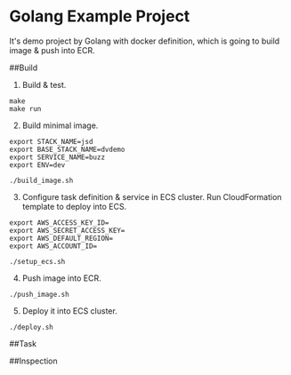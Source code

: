 # Golang Example Project

It's demo project by Golang with docker definition, which is going to build image & push into ECR.

##Build

1. Build & test.

```
make
make run

```

2. Build minimal image.

```
export STACK_NAME=jsd
export BASE_STACK_NAME=dvdemo
export SERVICE_NAME=buzz
export ENV=dev

./build_image.sh

```

3. Configure task definition & service in ECS cluster. Run CloudFormation template to deploy into ECS.

```
export AWS_ACCESS_KEY_ID=
export AWS_SECRET_ACCESS_KEY=
export AWS_DEFAULT_REGION=
export AWS_ACCOUNT_ID=

./setup_ecs.sh

```


4. Push image into ECR.

```
./push_image.sh

```


5. Deploy it into ECS cluster.

```
./deploy.sh

```

##Task

##Inspection
